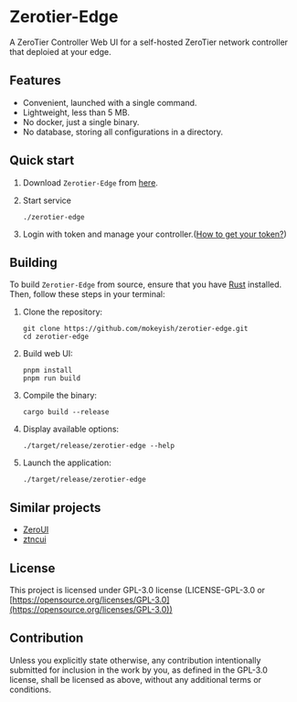 # Zerotier-Edge

A ZeroTier Controller Web UI for a self-hosted ZeroTier network controller that deploied at your edge.

## Features

- Convenient, launched with a single command.
- Lightweight, less than 5 MB.
- No docker, just a single binary.
- No database,  storing all configurations in a directory.

## Quick start

1. Download `Zerotier-Edge` from [here](https://github.com/mokeyish/zerotier-edge/releases).
2. Start service

   ```shell
   ./zerotier-edge
   ```

3. Login with token and manage your controller.([How to get your token?](https://docs.zerotier.com/self-hosting/network-controllers/#authtoken))

## Building

To build `Zerotier-Edge` from source, ensure that you have [Rust](https://www.rust-lang.org/learn/get-started) installed. Then, follow these steps in your terminal:

1. Clone the repository:

   ```shell
   git clone https://github.com/mokeyish/zerotier-edge.git
   cd zerotier-edge
   ```

2. Build web UI:

   ```shell
   pnpm install
   pnpm run build
   ```

3. Compile the binary:

   ```shell
   cargo build --release
   ```

4. Display available options:

   ```shell
   ./target/release/zerotier-edge --help
   ```

5. Launch the application:

   ```shell
   ./target/release/zerotier-edge
   ```

## Similar projects

- [ZeroUI](https://github.com/dec0dOS/zero-ui)
- [ztncui](https://github.com/key-networks/ztncui)

## License

This project  is licensed under GPL-3.0 license (LICENSE-GPL-3.0 or [https://opensource.org/licenses/GPL-3.0](https://opensource.org/licenses/GPL-3.0))

## Contribution

Unless you explicitly state otherwise, any contribution intentionally submitted for inclusion in the work by you, as defined in the GPL-3.0 license, shall be licensed as above, without any additional terms or conditions.
